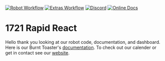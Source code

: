 [![Robot Workflow](https://github.com/FRC-1721/1721-RapidReact/actions/workflows/build-workflow.yml/badge.svg)](https://github.com/FRC-1721/1721-RapidReact/actions/workflows/build-workflow.yml)
[![Extras Workflow](https://github.com/FRC-1721/1721-RapidReact/actions/workflows/extras-workflow.yml/badge.svg)](https://github.com/FRC-1721/1721-RapidReact/actions/workflows/extras-workflow.yml)
[![Discord](https://img.shields.io/discord/590309936538451972.svg?label=&logo=discord&logoColor=ffffff&color=7389D8&labelColor=6A7EC2)](https://discord.gg/Hf6NGkGS8T)
[![Online Docs](https://readthedocs.org/projects/1721-rapidreact/badge/?version=latest)](https://1721-rapidreact.readthedocs.io/en/latest/?badge=latest)

# 1721 Rapid React

Hello thank you looking at our robot code, documentation, and dashboard. 
Here is our Burnt Toaster's [documentation](https://1721-rapidreact.readthedocs.io/en/latest/).
To check out our calender or get in contact see our [website](https://www.frc1721.org/).
